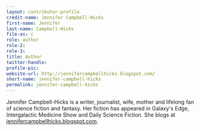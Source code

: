 ```yaml
---
layout: contributor-profile
credit-name: Jennifer Campbell-Hicks
first-name: Jennifer
last-name: Campbell-Hicks
file-as: c
role: author
role-2:
role-3:
title: Author
twitter-handle:
profile-pic:
website-url: http://jennifercampbellhicks.blogspot.com/
short-name: jennifer-campbell-hicks
permalink: jennifer-campbell-hicks
---
```

Jennifer Campbell-Hicks is a writer, journalist, wife, mother and lifelong fan of science fiction and fantasy. Her fiction has appeared in Galaxy's Edge, Intergalactic Medicine Show and Daily Science Fiction. She blogs at [jennifercampbellhicks.blogspot.com](http://jennifercampbellhicks.blogspot.com/).
